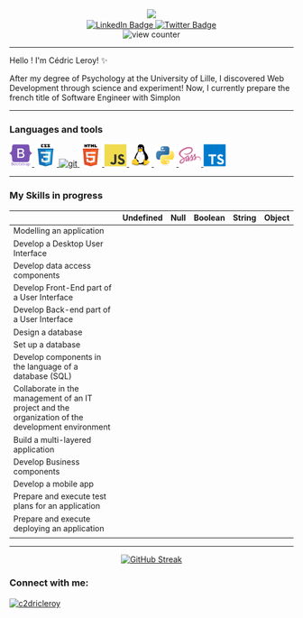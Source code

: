 <div id="header" align="center">
  <img src="https://media.giphy.com/media/fAmnJKCwuXtDiEhNwg/giphy-downsized.gif" width="150"/>  
  
</div>
<div id="badges" align="center">
  <a href="https://www.linkedin.com/in/cdric2leroy/">
    <img src="https://img.shields.io/badge/LinkedIn-blue?style=for-the-badge&logo=linkedin&logoColor=white" alt="LinkedIn Badge"/>
  </a>
  <a href="https://twitter.com/Cdric2Leroy">
    <img src="https://img.shields.io/badge/Twitter-blue?style=for-the-badge&logo=twitter&logoColor=white" alt="Twitter Badge"/>
  </a>
</div>
<div id="viewCounter" align="center">
  <img src="https://komarev.com/ghpvc/?username=C2dricLeroy&style=flat-square&color=blue" alt="view counter"/>
</div>  

___


Hello ! I'm Cédric Leroy! :sparkles:  

After my degree of Psychology at the University of Lille, I discovered Web Development through science and experiment! Now, I currently prepare the french title of Software Engineer with Simplon 


___

<h3>Languages and tools</h3>

<p align="left"> <a href="https://getbootstrap.com" target="_blank" rel="noreferrer"> <img src="https://raw.githubusercontent.com/devicons/devicon/master/icons/bootstrap/bootstrap-plain-wordmark.svg" alt="bootstrap" width="40" height="40"/> </a> <a href="https://www.w3schools.com/css/" target="_blank" rel="noreferrer"> <img src="https://raw.githubusercontent.com/devicons/devicon/master/icons/css3/css3-original-wordmark.svg" alt="css3" width="40" height="40"/> </a> <a href="https://git-scm.com/" target="_blank" rel="noreferrer"> <img src="https://www.vectorlogo.zone/logos/git-scm/git-scm-icon.svg" alt="git" width="40" height="40"/> </a> <a href="https://www.w3.org/html/" target="_blank" rel="noreferrer"> <img src="https://raw.githubusercontent.com/devicons/devicon/master/icons/html5/html5-original-wordmark.svg" alt="html5" width="40" height="40"/> </a> <a href="https://developer.mozilla.org/en-US/docs/Web/JavaScript" target="_blank" rel="noreferrer"> <img src="https://raw.githubusercontent.com/devicons/devicon/master/icons/javascript/javascript-original.svg" alt="javascript" width="40" height="40"/> </a> <a href="https://www.linux.org/" target="_blank" rel="noreferrer"> <img src="https://raw.githubusercontent.com/devicons/devicon/master/icons/linux/linux-original.svg" alt="linux" width="40" height="40"/> </a> <a href="https://www.python.org" target="_blank" rel="noreferrer"> <img src="https://raw.githubusercontent.com/devicons/devicon/master/icons/python/python-original.svg" alt="python" width="40" height="40"/> </a> <a href="https://sass-lang.com" target="_blank" rel="noreferrer"> <img src="https://raw.githubusercontent.com/devicons/devicon/master/icons/sass/sass-original.svg" alt="sass" width="40" height="40"/> </a> <a href="https://www.typescriptlang.org/" target="_blank" rel="noreferrer"> <img src="https://raw.githubusercontent.com/devicons/devicon/master/icons/typescript/typescript-original.svg" alt="typescript" width="40" height="40"/> </a> </p>


___ 

<h3>My Skills in progress</h3>

|                                                                                                    	| Undefined 	| Null 	| Boolean 	| String 	| Object 	|
|----------------------------------------------------------------------------------------------------	|-----------	|------	|---------	|--------	|--------	|
| Modelling an application                                                                           	|           	|      	|         	|        	|        	|
| Develop a Desktop User Interface                                                                   	|           	|      	|         	|        	|        	|
| Develop data access components                                                                     	|           	|      	|         	|        	|        	|
| Develop Front-End part of a User Interface                                                         	|           	|      	|         	|        	|        	|
| Develop Back-end part of a User Interface                                                          	|           	|      	|         	|        	|        	|
| Design a database                                                                                  	|           	|      	|         	|        	|        	|
| Set up a database                                                                                  	|           	|      	|         	|        	|        	|
| Develop components in the language of a database (SQL)                                             	|           	|      	|         	|        	|        	|
| Collaborate in the management of an IT project and the organization of the development environment 	|           	|      	|         	|        	|        	|
| Build a multi-layered application                                                                  	|           	|      	|         	|        	|        	|
| Develop Business components                                                                        	|           	|      	|         	|        	|        	|
| Develop a mobile app                                                                               	|           	|      	|         	|        	|        	|
| Prepare and execute test plans for an application                                                  	|           	|      	|         	|        	|        	|
| Prepare and execute deploying an application                                                       	|           	|      	|         	|        	|        	|
|                                                                                                    	|           	|      	|         	|        	|        	|
___ 
<div align="center">

[![GitHub Streak](http://github-readme-streak-stats.herokuapp.com?user=C2dricLeroy&theme=github-dark&hide_border=true)](https://git.io/streak-stats)

</div>

<h3 align="left">Connect with me:</h3>
<p align="left">
<a href="https://twitter.com/c2dricleroy" target="blank"><img align="center" src="https://raw.githubusercontent.com/rahuldkjain/github-profile-readme-generator/master/src/images/icons/Social/twitter.svg" alt="c2dricleroy" height="30" width="40" /></a>
</p>
